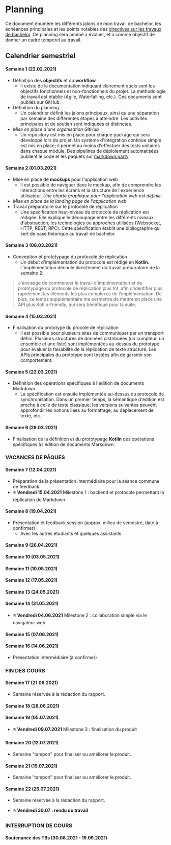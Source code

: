 # Planning

Ce document énumère les différents jalons de mon travail de bachelor, les échéances principales et les points notables des [directives sur les travaux de bachelor](Assets/Directives.pdf). Ce planning sera amené à évoluer, et a comme objectif de donner un cadre temporel au travail.

## Calendrier semestriel

#### Semaine 1 (22.02.2021)

* Définition des **objectifs** et du **workflow**
    + Il existe de la documentation indiquant clairement quels sont les objectifs fonctionnels et non-fonctionnels du projet. La méthodologie de travail est établie (Agile, Waterfalling, etc.). Ces documents sont publiés sur GitHub.
* Définition du planning
    + Un calendrier définit les jalons principaux, ainsi qu'une séparation par semaine des différentes étapes à atteindre. Les activités principales et de soutien sont indiquées et distinctes.
* _Mise en place d'une organisation GitHub_
    + Un repository est mis en place pour chaque package qui sera développé lors du projet. Un système d'intégration continue simple est mis en place; il permet au moins d'effectuer des tests unitaires dans chaque module. Des pipelines de déploiement automatisées publient le code et les paquets sur [markdown.party](https://markdown.party).

#### Semaine 2 (01.03.2021)

* Mise en place de **mockups** pour l'application web
    + Il est possible de naviguer dans le mockup, afin de comprendre les interactions entre les écrans et la structure de l'expérience utilisateur. _Une charte graphique pour l'application web est définie_.
* _Mise en place de la landing page de l'application web_
* Travail préparatoire sur le protocole de réplication
    + Une spécification haut-niveau du protocole de réplication est rédigée. Elle explique le découpage entre les différents niveaux d'abstraction, les technologies ou approches utilisées (Websocket, HTTP, REST, RPC). Cette spécification établit une bibliographie qui sert de base théorique au travail de bachelor.

#### Semaine 3 (08.03.2021)

* Conception et prototypage du protocole de réplication
    + Un début d'implémentation du protocole est rédigé en **Kotlin**. L'implémentation découle directement du travail préparatoire de la semaine 2.

> J'envisage de commencer le travail d'implémentation et de prototypage du protocole de réplication plus tôt, afin d'identifier plus rapidement les éléments les plus complexes de l'implémentation. De plus, ce temps supplémentaire me permettra de mettre en place une API plus Kotlin-friendly, qui sera bénéfique pour la suite.

#### Semaine 4 (15.03.2021)

* Finalisation du prototype du procole de réplication
    + Il est possible pour plusieurs sites de communiquer par un transport défini. Plusieurs structures de données distribuées (un compteur, un ensemble et une liste) sont implémentées au-dessus du prototype pour évaluer la faisabilité de la réplication de texte structuré. Les APIs principales du prototype sont testées afin de garantir son comportement.

#### Semaine 5 (22.03.2021)

* Définition des opérations spécifiques à l'édition de documents Markdown.
    + La spécification est ensuite implémentée au-dessus du protocole de synchronisation. Dans un premier temps, la sémantique d'édition est proche à celle de texte classique; les versions suivantes peuvent approfondir les notions liées au formattage, au déplacement de texte, etc.

#### Semaine 6 (29.03.2021)

* Finalisation de la définition et du prototypage **Kotlin** des opérations spécifiques à l'édition de documents Markdown.

### VACANCES DE PÂQUES

#### Semaine 7 (12.04.2021)

* Préparation de la présentation intermédiaire pour la séance commune de feedback.
* **:star: Vendredi 15.04.2021** Milestone 1 : backend et protocole permettant la réplication de Markdown

#### Semaine 8 (19.04.2021)

* Présentation et feedback session (approx. milieu de semestre, date à confirmer)
    + Avec les autres étudiants et quelques assistants.

#### Semaine 9 (26.04.2021)

#### Semaine 10 (03.05.2021)

#### Semaine 11 (10.05.2021)

#### Semaine 12 (17.05.2021)

#### Semaine 13 (24.05.2021)

#### Semaine 14 (31.05.2021)

* **:star: Vendredi 04.06.2021** Milestone 2 : collaboration simple via le navigateur web

#### Semaine 15 (07.06.2021)

#### Semaine 16 (14.06.2021)

* Présentation intermédiaire (à confirmer)

### FIN DES COURS

#### Semaine 17 (21.06.2021)

* Semaine réservée à la rédaction du rapport.

#### Semaine 18 (28.06.2021)
#### Semaine 19 (05.07.2021)

* **:star: Vendredi 09.07.2021** Milestone 3 : finalisation du produit

#### Semaine 20 (12.07.2021)

* Semaine "tampon" pour finaliser ou améliorer le produit.

#### Semaine 21 (19.07.2021)

* Semaine "tampon" pour finaliser ou améliorer le produit.

#### Semaine 22 (26.07.2021)

* Semaine réservée à la rédaction du rapport.

* **:star: Vendredi 30.07 : rendu du travail**

### INTERRUPTION DE COURS

#### Soutenance des TBs (30.08.2021 - 19.09.2021)
